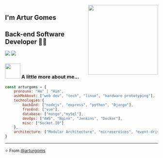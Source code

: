 <img align='right' src="https://media.giphy.com/media/M9gbBd9nbDrOTu1Mqx/giphy.gif" width="230">

## I'm Artur Gomes 
## Back-end Software Developer 👨‍💻

[![](https://img.shields.io/badge/Linkedin-arturgoms-blue)](https://dk.linkedin.com/in/artur-gomes-a3aa059b)
[![](https://img.shields.io/badge/Email-contato@arturgomes.com.br-red)](mailto:contato@arturgomes.com.br)


### <img src="https://media.giphy.com/media/VgCDAzcKvsR6OM0uWg/giphy.gif" width="50"> A little more about me...  

```javascript
const arturgoms = {
    pronouns: "He" | "Him",
    askMeAbout: ["web dev", "tech", "linux", "hardware prototyping"],
    technologies:{
        backEnd: ["nodejs", "express", "python", "Django"],
        fronEnd: ["vue"],
        database: ["mongo","mySql"],
        devOps: ["AWS", "Nginx", "Jenkins", "Docker"],
        misc: ["Socket.IO"]
    },
    architecture: ["Modular Architecture", "microservices", "event-driven", "Single page applications"],
}
```

---
⭐️ From [@arturgoms](https://github.com/arturgoms)
